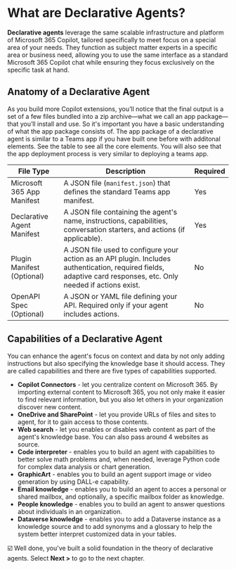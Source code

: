 # What are Declarative Agents? 

**Declarative agents** leverage the same scalable infrastructure and platform of Microsoft 365 Copilot, tailored specifically to meet focus on a special area of your needs. They function as subject matter experts in a specific area or business need, allowing you to use the same interface as a standard Microsoft 365 Copilot chat while ensuring they focus exclusively on the specific task at hand.

## Anatomy of a Declarative Agent

As you build more Copilot extensions, you’ll notice that the final output is a set of a few files bundled into a zip archive—what we call an app package—that you’ll install and use. So it's important you have a basic understanding of what the app package consists of. The app package of a declarative agent is similar to a Teams app if you have built one before with additonal elements. See the table to see all the core elements. You will also see that the app deployment process is very similar to deploying a teams app.

| File Type                          | Description                                                                                                                                                     | Required |
|-----------------------------------|-----------------------------------------------------------------------------------------------------------------------------------------------------------------|----------|
| Microsoft 365 App Manifest        | A JSON file (`manifest.json`) that defines the standard Teams app manifest.                                                                                     | Yes      |
| Declarative Agent Manifest        | A JSON file containing the agent's name, instructions, capabilities, conversation starters, and actions (if applicable).                                        | Yes      |
| Plugin Manifest (Optional)        | A JSON file used to configure your action as an API plugin. Includes authentication, required fields, adaptive card responses, etc. Only needed if actions exist. | No       |
| OpenAPI Spec (Optional)           | A JSON or YAML file defining your API. Required only if your agent includes actions.                                                                            | No       |

## Capabilities of a Declarative Agent
You can enhance the agent's focus on context and data by not only adding instructions but also specifying the knowledge base it should access. They are called capabilities and there are five types of capabilities supported.

- **Copilot Connectors** - let you centralize content on Microsoft 365. By importing external content to Microsoft 365, you not only make it easier to find relevant information, but you also let others in your organization discover new content.
- **OneDrive and SharePoint** - let you provide URLs of files and sites to agent, for it to gain access to those contents.
- **Web search** - let you enables or disables web content as part of the agent's knowledge base. You can also pass around 4 websites as source. 
- **Code interpreter** - enables you to build an agent with capabilities to better solve math problems and, when needed, leverage Python code for complex data analysis or chart generation.
- **GraphicArt** - enables you to build an agent support image or video generation by using DALL-e capability.
- **Email knowledge** - enables you to build an agent to acces a personal or shared mailbox, and optionally, a specific mailbox folder as knowledge.
- **People knowledge** - enables you to build an agent to answer questions about individuals in an organization.
- **Dataverse knowledge** - enables you to add a Dataverse instance as a knowledge source and to add synonyms and a glossary to help the system better interpret customized data in your tables.



☑️  Well done, you've built a solid foundation in the theory of declarative agents. Select **Next >** to go to the next chapter.